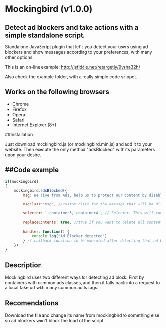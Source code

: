 # Mockingbird (v1.0.0)
Detect ad blockers and take actions with a simple standalone script.
----------------------

Standalone JavaScript plugin that let's you detect your users using ad blockers and show messages according to your preferences, with many other options.

This is an on-line example: http://jsfiddle.net/retargetly/9vsha32h/

Also check the example folder, with a really simple code snippet.

Works on the following browsers
----------------------
- Chrome
- Firefox
- Opera
- Safari
- Internet Explorer (8+)


##Installation

Just download mockingbird.js (or mockingbird.min.js) and add it to your website. Then execute the only method "adsBlocked" with its parameters upon your desire.

##Code example
---------------------
```javascript
if(mockingbird)
{
	mockingbird.adsBlocked({
		msg:'We live from Ads, help us to protect our content by disabling the ad blocker for our site.', //simple message that will be displayed if user has ad blocker

		msgClass:'msg', //custom class for the message that will be displayed

		selector: '.container3,.container4', // Selector. This will run jquery if available, or document.querySelectorAll. If selector is not present, the message will be present on the parent container from where this script is executed
		
		replaceContents: true, //true if you want to delete all contents within the containers given by selector
		
		handler: function() {
			console.log("Ad Blocker detected")
		} // callback function to be executed after detecting that ad blocker is present
	})
}
```

## Description

Mockingbird uses two different ways for detecting ad block. First by containers with common ads classes, and then it falls back into a request to a local fake url with many common adds tags.

## Recomendations

Download the file and change its name from mockingbird to something else so ad blockers won't block the load of the script.